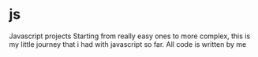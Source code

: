 # js
Javascript projects
Starting from really easy ones to more complex, this is my little journey that i had with javascript so far.
All code is written by me
